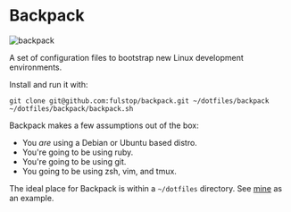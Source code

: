 # Backpack
![backpack](https://static.thenounproject.com/png/2551-200.png)

A set of configuration files to bootstrap new Linux development environments.

Install and run it with:
``` shell
git clone git@github.com:fulstop/backpack.git ~/dotfiles/backpack
~/dotfiles/backpack/backpack.sh
```

Backpack makes a few assumptions out of the box:
- You _are_ using a Debian or Ubuntu based distro.
- You're going to be using ruby.
- You're going to be using git.
- You going to be using zsh, vim, and tmux.

The ideal place for Backpack is within a `~/dotfiles` directory. See [mine](https://github.com/fulstop/dotfiles) as an example.
